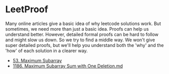 # LeetProof

Many online articles give a basic idea of why leetcode solutions work. But sometimes, we need more than just a basic idea. Proofs can help us understand better. However, detailed formal proofs can be hard to follow and might slow us down. So we try to find a middle way. We won't give super detailed proofs, but we'll help you understand both the 'why' and the 'how' of each solution in a clearer way.

- [53. Maximum Subarray](53.%20Maximum%20Subarray.md)
- [1186. Maximum Subarray Sum with One Deletion.md](1186.%20Maximum%20Subarray%20Sum%20with%20One%20Deletion.md)
